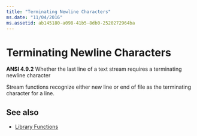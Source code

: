 ```yaml
---
title: "Terminating Newline Characters"
ms.date: "11/04/2016"
ms.assetid: ab145180-a098-41b5-8db0-2520272964ba
---
```

# Terminating Newline Characters

**ANSI 4.9.2** Whether the last line of a text stream requires a terminating newline character

Stream functions recognize either new line or end of file as the terminating character for a line.

## See also

- [Library Functions](../c-language/library-functions.md)
